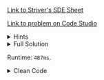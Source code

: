 [Link to Striver's SDE Sheet](https://takeuforward.org/interviews/strivers-sde-sheet-top-coding-interview-problems/)

[Link to problem on Code Studio](https://www.codingninjas.com/codestudio/problems/count-inversions_615)


<details><summary>Hints</summary>

* Try thinking from the back and come up with a solution that involves ordered set. <br>
* Now try to modify the solution with a merge sort algo. <br>

</details>


<details><summary>Full Solution</summary>

Optimal Solution: TC = `O(NlogN)`, SC = `O(N)`

* Implement merge sort algorithm as it is. <br>
* Now, when merging 2 arrays, if we are taking an element of the 2nd array, it means, every element from the current position of 1st array till the end of the 1st array is greater than the current element of the 2nd array. <br>
* Hence, we add to our answer the count of elements to the right of current element of the 1st array. <br>
* Adding up all such instances, we get our answer. <br>

</details>


Runtime: `487ms`. <br>


<details><summary>Clean Code</summary>

![](https://github.com/archishmanghos/code-images/blob/master/Code-Studio/Count-Inversions.png)

</details>
